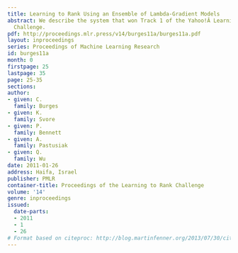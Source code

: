 ```yaml
---
title: Learning to Rank Using an Ensemble of Lambda-Gradient Models
abstract: We describe the system that won Track 1 of the Yahoo!Â Learning to Rank
  Challenge.
pdf: http://proceedings.mlr.press/v14/burges11a/burges11a.pdf
layout: inproceedings
series: Proceedings of Machine Learning Research
id: burges11a
month: 0
firstpage: 25
lastpage: 35
page: 25-35
sections: 
author:
- given: C.
  family: Burges
- given: K.
  family: Svore
- given: P.
  family: Bennett
- given: A.
  family: Pastusiak
- given: Q.
  family: Wu
date: 2011-01-26
address: Haifa, Israel
publisher: PMLR
container-title: Proceedings of the Learning to Rank Challenge
volume: '14'
genre: inproceedings
issued:
  date-parts:
  - 2011
  - 1
  - 26
# Format based on citeproc: http://blog.martinfenner.org/2013/07/30/citeproc-yaml-for-bibliographies/
---
```

